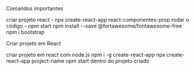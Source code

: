 Comandos importantes

criar projeto react - npx create-react-app react-componentes-prop
rodar o código - npm start
npm install --save @fortawesome/fontawesome-free
npm i bootstrap


  

Criar projeto em React

criar projeto em react com node.js
npm i -g create-react-app
npx create-react-app project-name
npm start dentro do projeto criado

